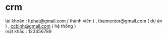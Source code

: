 # crm
tài khoản : ltphat@gmail.com ( thành viên ) , thaimentor@gmail.com ( dự án ) , ccbinh@gmail.com ( hệ thống )  
mật khẩu : 123456789 
